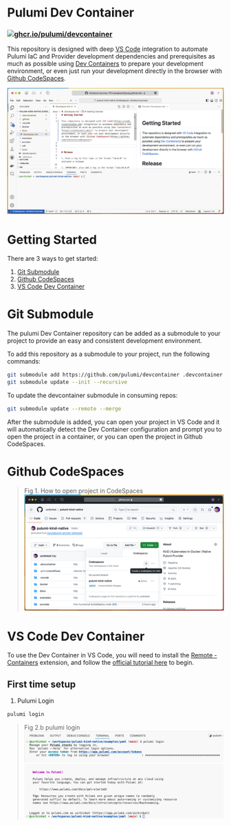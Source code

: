 # Pulumi Dev Container

### [![ghcr.io/pulumi/devcontainer](https://github.com/pulumi/devcontainer/actions/workflows/build.yaml/badge.svg?branch=main)](https://github.com/pulumi/devcontainer/actions/workflows/build.yaml)

This repository is designed with deep [VS Code](https://code.visualstudio.com) integration to automate Pulumi IaC and Provider development dependencies and prerequisites as much as possible using [Dev Containers](https://containers.dev/) to prepare your development environment, or even just run your development directly in the browser with [Github CodeSpaces](https://github.com/features/codespaces).

![CodeSpaces Screenshot](./.github/assets/codespaces.png)

# Getting Started

There are 3 ways to get started:

1. [Git Submodule](#git-submodule)
1. [Github CodeSpaces](#github-codespaces)
1. [VS Code Dev Container](#vs-code-dev-container)

# Git Submodule

The pulumi Dev Container repository can be added as a submodule to your project to provide an easy and consistent development environment.

To add this repository as a submodule to your project, run the following commands:

```bash
git submodule add https://github.com/pulumi/devcontainer .devcontainer
git submodule update --init --recursive
```

To update the devcontainer submodule in consuming repos:

```bash
git submodule update --remote --merge
```

After the submodule is added, you can open your project in VS Code and it will automatically detect the Dev Container configuration and prompt you to open the project in a container, or you can open the project in Github CodeSpaces.

# Github CodeSpaces

> Fig 1. How to open project in CodeSpaces
![How to open repository in CodeSpaces](./.github/assets/gh-open-codespaces.png)

# VS Code Dev Container

To use the Dev Container in VS Code, you will need to install the [Remote - Containers](https://marketplace.visualstudio.com/items?itemName=ms-vscode-remote.remote-containers) extension, and follow the [official tutorial here](https://code.visualstudio.com/docs/devcontainers/tutorial) to begin.

## First time setup

1. Pulumi Login

```bash
pulumi login
```

> Fig 2.b pulumi login
![Pulumi login](./.github/assets/pulumi-login.png)
![Pulumi login complete](./.github/assets/pulumi-login-complete.png)
